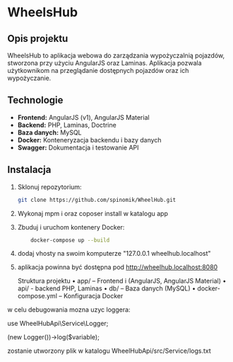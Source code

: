 # WheelsHub

## Opis projektu

WheelsHub to aplikacja webowa do zarządzania wypożyczalnią pojazdów, stworzona przy użyciu AngularJS oraz Laminas. Aplikacja pozwala użytkownikom na przeglądanie dostępnych pojazdów oraz ich wypożyczanie.

## Technologie

- **Frontend:** AngularJS (v1), AngularJS Material
- **Backend:** PHP, Laminas, Doctrine
- **Baza danych:** MySQL
- **Docker:** Konteneryzacja backendu i bazy danych
- **Swagger:** Dokumentacja i testowanie API

## Instalacja

1.  Sklonuj repozytorium:

    ```bash
    git clone https://github.com/spinomik/WheelHub.git

    ```

2.  Wykonaj mpm i oraz coposer install w katalogu app

3.  Zbuduj i uruchom kontenery Docker:

    ```bash
        docker-compose up --build
    ```

4.  dodaj vhosty na swoim komputerze "127.0.0.1 wheelhub.localhost"

5.  aplikacja powinna być dostępna pod http://wheelhub.localhost:8080

    Struktura projektu
    • app/ – Frontend i (AngularJS, AngularJS Material)
    • api/ - backend PHP, Laminas
    • db/ – Baza danych (MySQL)
    • docker-compose.yml – Konfiguracja Docker

w celu debugowania mozna uzyc loggera:

use WheelHubApi\Service\Logger;

(new Logger())->log($variable);

zostanie utworzony plik w katalogu WheelHubApi/src/Service/logs.txt
